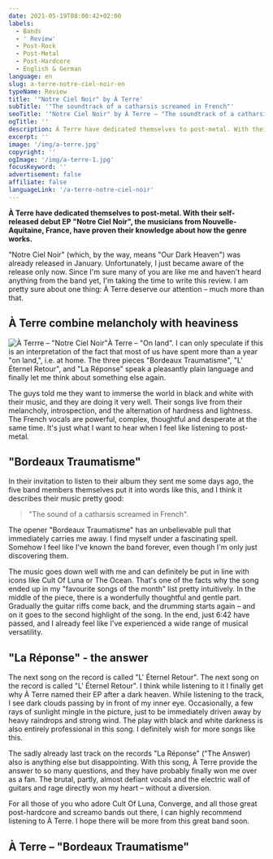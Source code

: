 ```yaml
---
date: 2021-05-19T08:00:42+02:00
labels:
  - Bands
  - ' Review'
  - Post-Rock
  - Post-Metal
  - Post-Hardcore
  - English & German
language: en
slug: a-terre-notre-ciel-noir-en
typeName: Review
title: '"Notre Ciel Noir" by À Terre'
subTitle: '"The soundtrack of a catharsis screamed in French"'
seoTitle: '"Notre Ciel Noir" by À Terre – "The soundtrack of a catharsis"'
ogTitle: ''
description: À Terre have dedicated themselves to post-metal. With their self-released debut EP "Notre Ciel Noir", the musicians from Nouvelle-Aquitaine, France, have proven their knowledge about how the genre works. This is my review.
excerpt: ''
image: '/img/a-terre.jpg'
copyright: ''
ogImage: '/img/a-terre-1.jpg'
focusKeyword: ''
advertisement: false
affiliate: false
languageLink: '/a-terre-notre-ciel-noir'
---
```


**À Terre have dedicated themselves to post-metal. With their self-released debut EP "Notre Ciel Noir", the musicians from Nouvelle-Aquitaine, France, have proven their knowledge about how the genre works.**

"Notre Ciel Noir" (which, by the way, means "Our Dark Heaven") was already released in January. Unfortunately, I just became aware of the release only now. Since I'm sure many of you are like me and haven't heard anything from the band yet, I'm taking the time to write this review. I am pretty sure about one thing: À Terre deserve our attention – much more than that.

## À Terre combine melancholy with heaviness

![À Terrre – "Notre Ciel Noir"](/img/a-terre-notre-ciel-noir.jpeg 'À Terrre – "Notre Ciel Noir"')À Terre – "On land". I can only speculate if this is an interpretation of the fact that most of us have spent more than a year "on land,", i.e. at home. The three pieces "Bordeaux Traumatisme", "L' Éternel Retour", and "La Réponse" speak a pleasantly plain language and finally let me think about something else again.

The guys told me they want to immerse the world in black and white with their music, and they are doing it very well. Their songs live from their melancholy, introspection, and the alternation of hardness and lightness. The French vocals are powerful, complex, thoughtful and desperate at the same time. It's just what I want to hear when I feel like listening to post-metal.

## "Bordeaux Traumatisme"

In their invitation to listen to their album they sent me some days ago, the five band members themselves put it into words like this, and I think it describes their music pretty good:

> "The sound of a catharsis screamed in French".

The opener "Bordeaux Traumatisme" has an unbelievable pull that immediately carries me away. I find myself under a fascinating spell. Somehow I feel like I've known the band forever, even though I'm only just discovering them.

The music goes down well with me and can definitely be put in line with icons like Cult Of Luna or The Ocean. That's one of the facts why the song ended up in my "favourite songs of the month" list pretty intuitively. In the middle of the piece, there is a wonderfully thoughtful and gentle part. Gradually the guitar riffs come back, and the drumming starts again – and on it goes to the second highlight of the song. In the end, just 6:42 have passed, and I already feel like I've experienced a wide range of musical versatility.

## "La Réponse" - the answer

The next song on the record is called "L' Éternel Retour". The next song on the record is called "L' Éternel Retour". I think while listening to it I finally get why À Terre named their EP after a dark heaven. While listening to the track, I see dark clouds passing by in front of my inner eye. Occasionally, a few rays of sunlight mingle in the picture, just to be immediately driven away by heavy raindrops and strong wind. The play with black and white darkness is also entirely professional in this song. I definitely wish for more songs like this.

The sadly already last track on the records "La Réponse" ("The Answer) also is anything else but disappointing. With this song, À Terre provide the answer to so many questions, and they have probably finally won me over as a fan. The brutal, partly, almost defiant vocals and the electric wall of guitars and rage directly won my heart – without a diversion.

For all those of you who adore Cult Of Luna, Converge, and all those great post-hardcore and screamo bands out there, I can highly recommend listening to À Terre. I hope there will be more from this great band soon.

## À Terre – "Bordeaux Traumatisme"

<YouTube id="0K4K_OiRhzE" />
